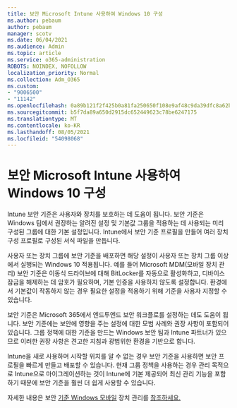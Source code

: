 ```yaml
---
title: 보안 Microsoft Intune 사용하여 Windows 10 구성
ms.author: pebaum
author: pebaum
manager: scotv
ms.date: 06/04/2021
ms.audience: Admin
ms.topic: article
ms.service: o365-administration
ROBOTS: NOINDEX, NOFOLLOW
localization_priority: Normal
ms.collection: Adm_O365
ms.custom:
- "9006500"
- "11142"
ms.openlocfilehash: 0a89b121f2f425b0a81fa250650f108e9af48c9da39dfc8a62b07541d3a6c3dd
ms.sourcegitcommit: b5f7da89a650d2915dc652449623c78be6247175
ms.translationtype: MT
ms.contentlocale: ko-KR
ms.lasthandoff: 08/05/2021
ms.locfileid: "54098068"
---
```

# <a name="use-microsoft-intune-security-baselines-to-configure-windows-10-devices"></a>보안 Microsoft Intune 사용하여 Windows 10 구성

Intune 보안 기준은 사용자와 장치를 보호하는 데 도움이 됩니다. 보안 기준은 Windows 팀에서 권장하는 알려진 설정 및 기본값 그룹을 적용하는 데 사용되는 미리 구성된 그룹에 대한 기본 설정입니다. Intune에서 보안 기준 프로필을 만들어 여러 장치 구성 프로필로 구성된 서식 파일을 만듭니다.

사용자 또는 장치 그룹에 보안 기준을 배포하면 해당 설정이 사용자 또는 장치 그룹 이상에서 실행되는 Windows 10 적용됩니다. 예를 들어 Microsoft MDM(모바일 장치 관리) 보안 기준은 이동식 드라이브에 대해 BitLocker를 자동으로 활성화하고, 디바이스 잠금을 해제하는 데 암호가 필요하며, 기본 인증을 사용하지 않도록 설정합니다. 환경에서 기본값이 작동하지 않는 경우 필요한 설정을 적용하기 위해 기준을 사용자 지정할 수 있습니다.

보안 기준은 Microsoft 365에서 엔드투엔드 보안 워크플로를 설정하는 데도 도움이 됩니다. 보안 기준에는 보안에 영향을 주는 설정에 대한 모범 사례와 권장 사항이 포함되어 있습니다. 그룹 정책에 대한 기준을 만드는 Windows 보안 팀과 Intune 파트너가 있으므로 이러한 권장 사항은 견고한 지침과 광범위한 환경을 기반으로 합니다.

Intune을 새로 사용하며 시작할 위치를 알 수 없는 경우 보안 기준을 사용하면 보안 프로필을 빠르게 만들고 배포할 수 있습니다. 현재 그룹 정책을 사용하는 경우 관리 목적으로 Intune으로 마이그레이션하는 것이 Intune에 기본 제공되어 최신 관리 기능을 포함하기 때문에 보안 기준을 훨씬 더 쉽게 사용할 수 있습니다.

자세한 내용은 보안 [기준 Windows 모바일](/windows/security/threat-protection/windows-security-baselines) 장치 관리를 [참조하세요.](/windows/client-management/mdm/)

